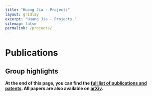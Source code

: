 ```yaml
---
title: "Huang Jia - Projects"
layout: gridlay
excerpt: "Huang Jia - Projects."
sitemap: false
permalink: /projects/
---
```




# Publications

## Group highlights

**At the end of this page, you can find the [full list of publications and patents](#full-list-of-publications). All papers are also available on [arXiv](https://arxiv.org/search/?searchtype=author&query=Allan%2C+M+P).**

